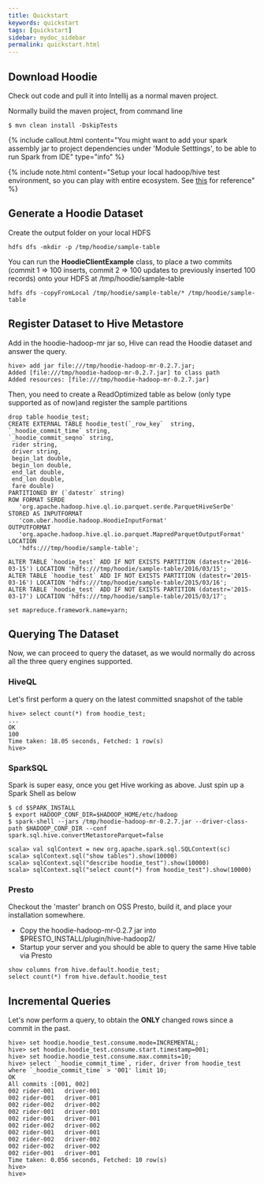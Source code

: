 ```yaml
---
title: Quickstart
keywords: quickstart
tags: [quickstart]
sidebar: mydoc_sidebar
permalink: quickstart.html
---
```





## Download Hoodie

Check out code and pull it into Intellij as a normal maven project.

Normally build the maven project, from command line
```
$ mvn clean install -DskipTests
```

{% include callout.html content="You might want to add your spark assembly jar to project dependencies under 'Module Setttings', to be able to run Spark from IDE" type="info" %}

{% include note.html content="Setup your local hadoop/hive test environment, so you can play with entire ecosystem. See [this](http://www.bytearray.io/2016/05/setting-up-hadoopyarnsparkhive-on-mac.html) for reference" %}



## Generate a Hoodie Dataset

Create the output folder on your local HDFS
```
hdfs dfs -mkdir -p /tmp/hoodie/sample-table
```

You can run the __HoodieClientExample__ class, to place a two commits (commit 1 => 100 inserts, commit 2 => 100 updates to previously inserted 100 records) onto your HDFS at /tmp/hoodie/sample-table
```
hdfs dfs -copyFromLocal /tmp/hoodie/sample-table/* /tmp/hoodie/sample-table
```

## Register Dataset to Hive Metastore

Add in the hoodie-hadoop-mr jar so, Hive can read the Hoodie dataset and answer the query.

```
hive> add jar file:///tmp/hoodie-hadoop-mr-0.2.7.jar;
Added [file:///tmp/hoodie-hadoop-mr-0.2.7.jar] to class path
Added resources: [file:///tmp/hoodie-hadoop-mr-0.2.7.jar]
```

Then, you need to create a ReadOptimized table as below (only type supported as of now)and register the sample partitions


```
drop table hoodie_test;
CREATE EXTERNAL TABLE hoodie_test(`_row_key`  string,
`_hoodie_commit_time` string,
`_hoodie_commit_seqno` string,
 rider string,
 driver string,
 begin_lat double,
 begin_lon double,
 end_lat double,
 end_lon double,
 fare double)
PARTITIONED BY (`datestr` string)
ROW FORMAT SERDE
   'org.apache.hadoop.hive.ql.io.parquet.serde.ParquetHiveSerDe'
STORED AS INPUTFORMAT
   'com.uber.hoodie.hadoop.HoodieInputFormat'
OUTPUTFORMAT
   'org.apache.hadoop.hive.ql.io.parquet.MapredParquetOutputFormat'
LOCATION
   'hdfs:///tmp/hoodie/sample-table';

ALTER TABLE `hoodie_test` ADD IF NOT EXISTS PARTITION (datestr='2016-03-15') LOCATION 'hdfs:///tmp/hoodie/sample-table/2016/03/15';
ALTER TABLE `hoodie_test` ADD IF NOT EXISTS PARTITION (datestr='2015-03-16') LOCATION 'hdfs:///tmp/hoodie/sample-table/2015/03/16';
ALTER TABLE `hoodie_test` ADD IF NOT EXISTS PARTITION (datestr='2015-03-17') LOCATION 'hdfs:///tmp/hoodie/sample-table/2015/03/17';

set mapreduce.framework.name=yarn;
```

## Querying The Dataset

Now, we can proceed to query the dataset, as we would normally do across all the three query engines supported.

### HiveQL

Let's first perform a query on the latest committed snapshot of the table

```
hive> select count(*) from hoodie_test;
...
OK
100
Time taken: 18.05 seconds, Fetched: 1 row(s)
hive>
```

### SparkSQL

Spark is super easy, once you get Hive working as above. Just spin up a Spark Shell as below

```
$ cd $SPARK_INSTALL
$ export HADOOP_CONF_DIR=$HADOOP_HOME/etc/hadoop
$ spark-shell --jars /tmp/hoodie-hadoop-mr-0.2.7.jar --driver-class-path $HADOOP_CONF_DIR --conf spark.sql.hive.convertMetastoreParquet=false

scala> val sqlContext = new org.apache.spark.sql.SQLContext(sc)
scala> sqlContext.sql("show tables").show(10000)
scala> sqlContext.sql("describe hoodie_test").show(10000)
scala> sqlContext.sql("select count(*) from hoodie_test").show(10000)
```


### Presto

Checkout the 'master' branch on OSS Presto, build it, and place your installation somewhere.

* Copy the hoodie-hadoop-mr-0.2.7 jar into $PRESTO_INSTALL/plugin/hive-hadoop2/
* Startup your server and you should be able to query the same Hive table via Presto

```
show columns from hive.default.hoodie_test;
select count(*) from hive.default.hoodie_test
```



## Incremental Queries

Let's now perform a query, to obtain the __ONLY__ changed rows since a commit in the past.

```
hive> set hoodie.hoodie_test.consume.mode=INCREMENTAL;
hive> set hoodie.hoodie_test.consume.start.timestamp=001;
hive> set hoodie.hoodie_test.consume.max.commits=10;
hive> select `_hoodie_commit_time`, rider, driver from hoodie_test where `_hoodie_commit_time` > '001' limit 10;
OK
All commits :[001, 002]
002	rider-001	driver-001
002	rider-001	driver-001
002	rider-002	driver-002
002	rider-001	driver-001
002	rider-001	driver-001
002	rider-002	driver-002
002	rider-001	driver-001
002	rider-002	driver-002
002	rider-002	driver-002
002	rider-001	driver-001
Time taken: 0.056 seconds, Fetched: 10 row(s)
hive>
hive>
```








